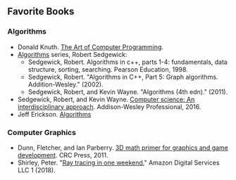 
## Favorite Books
### Algorithms

- Donald Knuth. [The Art of Computer Programming](https://www-cs-faculty.stanford.edu/~knuth/taocp.html). 
- [Algorithms](https://algs4.cs.princeton.edu/home/) series, Robert Sedgewick:
  - Sedgewick, Robert. Algorithms in c++, parts 1-4: fundamentals, data structure, sorting, searching. Pearson Education, 1998.
  - Sedgewick, Robert. "Algorithms in C++, Part 5: Graph algorithms. Addition-Wesley." (2002).
  - Sedgewick, Robert, and Kevin Wayne. "Algorithms (4th edn)." (2011).
- Sedgewick, Robert, and Kevin Wayne. [Computer science: An interdisciplinary approach](https://introcs.cs.princeton.edu/java/home/). Addison-Wesley Professional, 2016.
- Jeff Erickson. [Algorithms](http://jeffe.cs.illinois.edu/teaching/algorithms/)

### Computer Graphics 

- Dunn, Fletcher, and Ian Parberry. [3D math primer for graphics and game development](https://gamemath.com). CRC Press, 2011.
- Shirley, Peter. "[Ray tracing in one weekend.](https://raytracing.github.io/books/RayTracingInOneWeekend.html)" Amazon Digital Services LLC 1 (2018).
